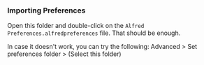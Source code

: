 ### Importing Preferences

Open this folder and double-click on the `Alfred Preferences.alfredpreferences` file. That should be enough.

In case it doesn't work, you can try the following:
Advanced > Set preferences folder > (Select this folder)

